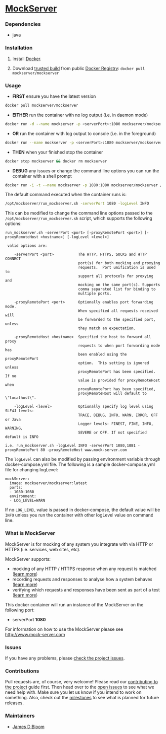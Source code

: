 [MockServer](http://www.mock-server.com)
==========

### Dependencies

* [java](https://registry.hub.docker.com/u/library/java/)

### Installation

1. Install [Docker](https://www.docker.io/).

2. Download [trusted build](https://hub.docker.com/r/mockserver/mockserver) from public [Docker Registry](https://index.docker.io/): `docker pull mockserver/mockserver`

### Usage

* **FIRST** ensure you have the latest version

```bash
docker pull mockserver/mockserver
```
    
* **EITHER** run the container with no log output (i.e. in daemon mode)
 
```bash
docker run -d --name mockserver -p <serverPort>:1080 mockserver/mockserver
```

* **OR** run the container with log output to console (i.e. in the foreground)
 
```bash
docker run --name mockserver -p <serverPort>:1080 mockserver/mockserver
```

* **THEN** when your finished stop the container

```bash
docker stop mockserver && docker rm mockserver
```

* **DEBUG** any issues or change the command line options you can run the container with a shell prompt

```bash
docker run -i -t --name mockserver -p 1080:1080 mockserver/mockserver /bin/bash
```

The default command executed when the container runs is:
 
```bash
/opt/mockserver/run_mockserver.sh -serverPort 1080 -logLevel INFO
```

This can be modified to change the command line options passed to the `/opt/mockserver/run_mockserver.sh` script, which supports the following options:

```
run_mockserver.sh -serverPort <port> [-proxyRemotePort <port>] [-proxyRemoteHost <hostname>] [-logLevel <level>] 

 valid options are:

    -serverPort <port>           The HTTP, HTTPS, SOCKS and HTTP CONNECT       
                                 port(s) for both mocking and proxying         
                                 requests.  Port unification is used to        
                                 support all protocols for proxying and        
                                 mocking on the same port(s). Supports         
                                 comma separated list for binding to           
                                 multiple ports.                               
        
    -proxyRemotePort <port>      Optionally enables port forwarding mode.      
                                 When specified all requests received will     
                                 be forwarded to the specified port, unless    
                                 they match an expectation.                    
        
    -proxyRemoteHost <hostname>  Specified the host to forward all proxy       
                                 requests to when port forwarding mode has     
                                 been enabled using the proxyRemotePort        
                                 option.  This setting is ignored unless       
                                 proxyRemotePort has been specified. If no     
                                 value is provided for proxyRemoteHost when    
                                 proxyRemotePort has been specified,           
                                 proxyRemoteHost will default to \"localhost\".
        
    -logLevel <level>            Optionally specify log level using SLF4J levels:
                                 TRACE, DEBUG, INFO, WARN, ERROR, OFF or Java    
                                 Logger levels: FINEST, FINE, INFO, WARNING,     
                                 SEVERE or OFF. If not specified default is INFO                               
        
i.e. run_mockserver.sh -logLevel INFO -serverPort 1080,1081 -proxyRemotePort 80 -proxyRemoteHost www.mock-server.com
```

The `logLevel` can also be modified by passing environment variable through docker-compose.yml file. The following is a sample docker-compose.yml file for changing logLevel:

 ```
 mockServer:
   image: mockserver/mockserver:latest
   ports:
   - 1080:1080
   environment:
   - LOG_LEVEL=WARN
 ```
 
If no `LOG_LEVEL` value is passed in docker-compose, the default value will be `INFO` unless you run the container with other logLevel value on command line.  


### What is MockServer

MockServer is for mocking of any system you integrate with via HTTP or HTTPS (i.e. services, web sites, etc).

MockServer supports:

* mocking of any HTTP / HTTPS response when any request is matched ([learn more](http://www.mock-server.com/#what-is-mockserver))
* recording requests and responses to analyse how a system behaves ([learn more](http://www.mock-server.com/#what-is-mockserver))
* verifying which requests and responses have been sent as part of a test ([learn more](http://www.mock-server.com/#what-is-mockserver))

This docker container will run an instance of the MockServer on the following port:

* serverPort **1080**

For information on how to use the MockServer please see http://www.mock-server.com

### Issues

If you have any problems, please [check the project issues](https://github.com/mock-server/mockserver/issues?state=open).

### Contributions

Pull requests are, of course, very welcome! Please read our [contributing to the project](https://github.com/mock-server/mockserver/wiki/Contributing-to-the-project) guide first. Then head over to the [open issues](https://github.com/mock-server/mockserver/issues?state=open) to see what we need help with. Make sure you let us know if you intend to work on something. Also, check out the [milestones](https://github.com/mock-server/mockserver/issues/milestones) to see what is planned for future releases.

### Maintainers
* [James D Bloom](http://blog.jamesdbloom.com)
